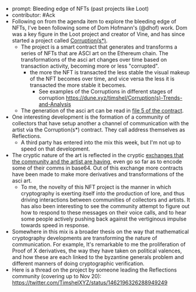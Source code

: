 - prompt: Bleeding edge of NFTs (past projects like Loot)
- contributor: #Ack
- Following on from the agenda item to explore the bleeding edge of NFTs, I've been following some of Dom Hofmann's (@dhof) work. Dom was a key figure in the Loot project and creator of Vine, and has since started a project called [Corruption(s*)](https://opensea.io/collection/corruption-s). 
    - The project is a smart contract that generates and transforms a series of NFTs that are ASCI art on the Ethereum chain. The transformations of the asci art changes over time based on transaction activity, becoming more or less "corrupted".
        - the more the NFT is transacted the less stable the visual makeup of the NFT becomes over time, and vice versa the less it is transacted the more stable it becomes. 
            - See examples of the Corruptions in different stages of corruption https://dune.xyz/timshel/Corruption(s)-Trends-and-Analysis
    - The generation of the asci art can be read in [file 5 of the contract](https://etherscan.io/address/0x5BDf397bB2912859Dbd8011F320a222f79A28d2E ). 
- One interesting development is the formation of a community of collectors that have setup another a channel of communication with the artist via the Corruption(s*) contract. They call address themselves as Reflections. 
    - A third party has entered into the mix this week, but I'm not up to speed on that development. 
- The cryptic nature of the art is reflected in the cryptic [exchanges that the community and the artist are having](https://corruptions.netlify.app/messages/), even go so far as to encode some of their comms in base64. Out of this exchange more contracts have been made to make more derivatives and transformations of the asci art. 
    - To me, the novelty of this NFT project is the manner in which cryptography is exerting itself into the production of lore, and thus driving interactions between communities of collectors and artists. It has also been interesting to see the community attempt to figure out how to respond to these messages on their voice calls, and to hear some people actively pushing back against the vertiginous impulse towards speed in response. 
- Somewhere in this mix is a broader thesis on the way that mathematical cryptography developments are transforming the nature of communication. For example, It's remarkable to me the proliferation of Proof of X derivatives, the way they have taken on political valences, and how these are each linked to the byzantine generals problem and different manners of doing cryptographic verification.
- Here is a thread on the project by someone leading the Reflections community (covering up to Nov 20): https://twitter.com/TimshelXYZ/status/1462196326288949249
